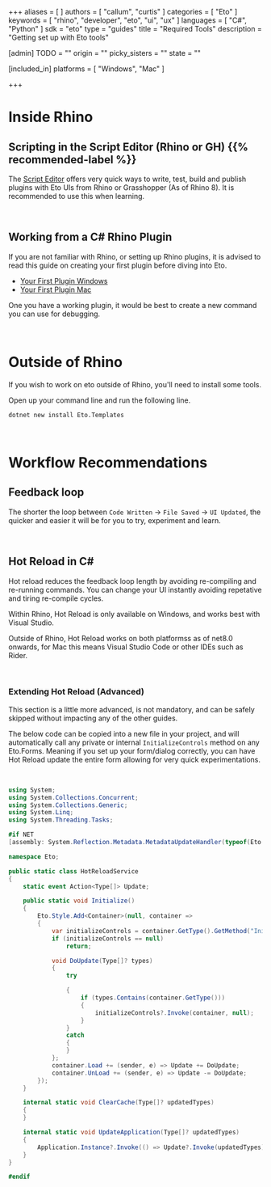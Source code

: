 +++
aliases = [ ]
authors = [ "callum", "curtis" ]
categories = [ "Eto" ]
keywords = [ "rhino", "developer", "eto", "ui", "ux" ]
languages = [ "C#", "Python" ]
sdk = "eto"
type = "guides"
title = "Required Tools"
description = "Getting set up with Eto tools"

[admin]
TODO = ""
origin = ""
picky_sisters = ""
state = ""

[included_in]
platforms = [ "Windows", "Mac" ]

+++


# Inside Rhino

## Scripting in the Script Editor (Rhino or GH) {{% recommended-label %}}

The [Script Editor](/guides/scripting/) offers very quick ways to write, test, build and publish plugins with Eto UIs from Rhino or Grasshopper (As of Rhino 8). It is recommended to use this when learning.

</br>

## Working from a C# Rhino Plugin

If you are not familiar with Rhino, or setting up Rhino plugins, it is advised to read this guide on creating your first plugin before diving into Eto.

- [Your First Plugin Windows](../../rhinocommon/your-first-plugin-windows/)
- [Your First Plugin Mac](../../rhinocommon/your-first-plugin-mac/)

One you have a working plugin, it would be best to create a new command you can use for debugging.

</br>

# Outside of Rhino
If you wish to work on eto outside of Rhino, you'll need to install some tools.

Open up your command line and run the following line.

```
dotnet new install Eto.Templates
```

</br>

# Workflow Recommendations

## Feedback loop
The shorter the loop between `Code Written` → `File Saved` → `UI Updated`, the quicker and easier it will be for you to try, experiment and learn.

</br>

## Hot Reload in C#

Hot reload reduces the feedback loop length by avoiding re-compiling and re-running commands. You can change your UI instantly avoiding repetative and tiring re-compile cycles.

Within Rhino, Hot Reload is only available on Windows, and works best with Visual Studio.

Outside of Rhino, Hot Reload works on both platformss as of net8.0 onwards, for Mac this means Visual Studio Code or other IDEs such as Rider.

</br>

### Extending Hot Reload (Advanced)
This section is a little more advanced, is not mandatory, and can be safely skipped without impacting any of the other guides.

The below code can be copied into a new file in your project, and will automatically call any private or internal `InitializeControls` method on any Eto.Forms. Meaning if you set up your form/dialog correctly, you can have Hot Reload update the entire form allowing for very quick experimentations.

 <!-- TODO : Add Video. -->

</br>

``` cs
using System;
using System.Collections.Concurrent;
using System.Collections.Generic;
using System.Linq;
using System.Threading.Tasks;

#if NET
[assembly: System.Reflection.Metadata.MetadataUpdateHandler(typeof(Eto.HotReloadService))]

namespace Eto;

public static class HotReloadService
{
	static event Action<Type[]> Update; 

	public static void Initialize()
	{
		Eto.Style.Add<Container>(null, container =>
		{
			var initializeControls = container.GetType().GetMethod("InitializeControls", BindingFlags.NonPublic | BindingFlags.Instance | BindingFlags.DeclaredOnly);
			if (initializeControls == null)
				return;

			void DoUpdate(Type[]? types)
			{
				try

				{
					if (types.Contains(container.GetType()))
					{
						initializeControls?.Invoke(container, null);
					}
				}
				catch
				{
				}
			};
			container.Load += (sender, e) => Update += DoUpdate;
			container.UnLoad += (sender, e) => Update -= DoUpdate;
		});
	}

	internal static void ClearCache(Type[]? updatedTypes)
    {
    }

    internal static void UpdateApplication(Type[]? updatedTypes)
    {
		Application.Instance?.Invoke(() => Update?.Invoke(updatedTypes));
    }
}

#endif
```